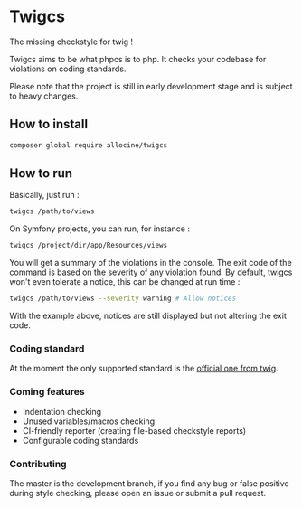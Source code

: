 # Twigcs

The missing checkstyle for twig !

Twigcs aims to be what phpcs is to php. It checks your codebase for violations on coding standards.

Please note that the project is still in early development stage and is subject to heavy changes.

## How to install

```bash
composer global require allocine/twigcs
```

## How to run

Basically, just run :

```bash
twigcs /path/to/views
```

On Symfony projects, you can run, for instance :

```bash
twigcs /project/dir/app/Resources/views
```

You will get a summary of the violations in the console. The exit code of the command is based on the severity
of any violation found. By default, twigcs won't even tolerate a notice, this can be changed at run time :

```bash
twigcs /path/to/views --severity warning # Allow notices
```

With the example above, notices are still displayed but not altering the exit code.

### Coding standard

At the moment the only supported standard is the [official one from twig](http://twig.sensiolabs.org/doc/coding_standards.html).

### Coming features

- Indentation checking
- Unused variables/macros checking
- CI-friendly reporter (creating file-based checkstyle reports)
- Configurable coding standards

### Contributing

The master is the development branch, if you find any bug or false positive during style checking, please
open an issue or submit a pull request.
